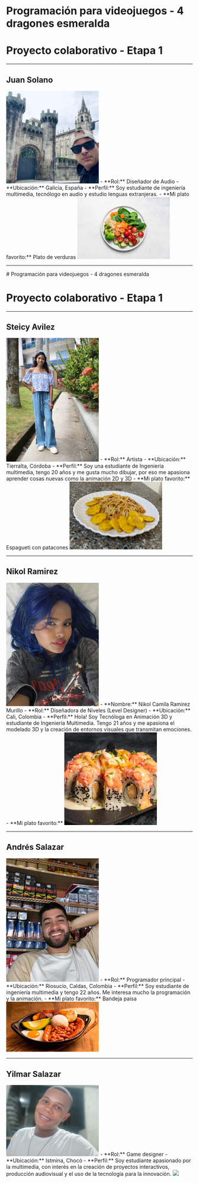 # Programación para videojuegos - 4 dragones esmeralda
<h1>Proyecto colaborativo - Etapa 1</h1>
<hr>

## Juan Solano
<img src="https://github.com/AndresX777/Programacion-para-videojuegos-4-dragones-esmeralda/blob/JUAN/Juan%20Carlos/jc.jpg" width="250"/>
- **Rol:** Diseñador de Audio
- **Ubicación:** Galicia, España
- **Perfil:** Soy estudiante de ingeniería multimedia, tecnólogo en audio y estudio lenguas extranjeras.
- **Mi plato favorito:** Plato de verduras
<img src="https://github.com/AndresX777/Programacion-para-videojuegos-4-dragones-esmeralda/blob/JUAN/Juan%20Carlos/Plato%20verduras.jpg" width="250"/>

<hr>
# Programación para videojuegos - 4 dragones esmeralda
<h1>Proyecto colaborativo - Etapa 1</h1>
<hr>

## Steicy Avilez
<img src="steicy/Imagen de WhatsApp 2025-08-25 a las 14.04.35_a672fdfb.jpg" alt="Steicy" width="250">
- **Rol:** Artista
- **Ubicación:** Tierralta, Córdoba
- **Perfil:** Soy una estudiante de Ingeniería multimedia, tengo 20 años y me gusta mucho dibujar, por eso me apasiona aprender cosas nuevas como la animación 2D y 3D
- **Mi plato favorito:** Espagueti con patacones  
<img src="steicy/Imagen de WhatsApp 2025-08-25 a las 14.14.09_c6416fba.jpg" alt="Mi plato favorito" width="250">

<hr>

## Nikol Ramirez
<img src="Nikol/yo.jpg" alt="Foto de Nikol" width="250">
- **Nombre:** Nikol Camila Ramirez Murillo
- **Rol:** Diseñadora de Niveles (Level Designer)
- **Ubicación:** Cali, Colombia
- **Perfil:** Hola! Soy Tecnóloga en Animación 3D y estudiante de Ingeniería Multimedia. Tengo 21 años y me apasiona el modelado 3D y la creación de entornos visuales que transmitan emociones.
- **Mi plato favorito:**  
<img src="Nikol/mi-plato-favorito.png" alt="Plato favorito" width="250">

<hr>

## Andrés Salazar
<img src="AndresSalazar/IMG-20240104-WA0010.jpg" width="250"/>
- **Rol:** Programador principal
- **Ubicación:** Riosucio, Caldas, Colombia
- **Perfil:** Soy estudiante de ingeniería multimedia y tengo 22 años. Me interesa mucho la programación y la animación.
- **Mi plato favorito:** Bandeja paisa  
<img src="AndresSalazar/bandeja-paisa-1616-1.gif" width="250"/>

<hr>

## Yilmar Salazar
<img src="YilmarSalazar/FotoPY.jpg" alt="Yilmar" width="250"/>
- **Rol:** Game designer
- **Ubicación:** Istmina, Chocó
- **Perfil:** Soy estudiante apasionado por la multimedia, con interés en la creación de proyectos interactivos, producción audiovisual y el uso de la tecnología para la innovación.
<img src="[pizzaYh.jpg](https://github.com/AndresX777/Programacion-para-videojuegos-4-dragones-esmeralda/blob/main/YilmarSalazar/pizzaYh.jpg)" width="250"/>

